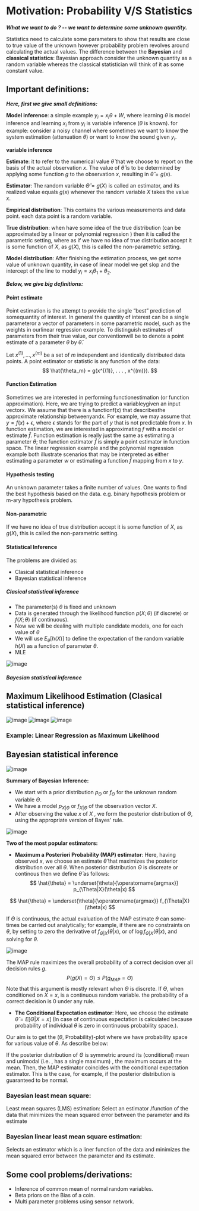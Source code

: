 # Motivation: Probability V/S Statistics 
**_What we want to do ? -- we want to determine some unknown quantity._**

Statistics need to calculate some parameters to show that results are close to true value of the unknown however probability problem revolves around calculating the actual values. The difference between the **Bayesian** and **classical statistics**:  Bayesian approach consider the unknown quantity as a random variable whereas the classical statistician will think of it as some constant value.

## Important definitions:
**_Here, first we give small definitions:_**

**Model inference**: a simple example  $y_i = x_i \theta + W$, where learning $\theta$ is model inference and learning $x_i$ from $y_i$ is variable inference ($\theta$ is known). for example: consider a noisy channel where sometimes we want to know the system estimation (attenuation $\theta$) or want to know the sound given $y_i$.

**variable inference**

**Estimate**: it to refer to the numerical value $\hat{\theta}$ that we choose to report on the basis of the actual observation $x$. The value of $\hat{\theta}$ is to be determined by applying some function $g$ to the observation $x$, resulting in $\hat{\theta} = g(x)$. 

**Estimator**: The random variable $\hat{\Theta} = g(X)$ is called an estimator, and its realized value equals $g(x)$ whenever the random variable $X$ takes the value $x$.

**Empirical distribution**: This contains the various measurements and data point. each data point is a random variable.

**True distribution**: when have some idea of the true distribution (can be approximated by a linear or polynomial regression ) then it is called the parametric setting, where as if we have no idea of true distribution accept it is some function of $X$, as $g(X)$, this is called the non-parametric setting.

**Model distribution**: After finishing the estimation process, we get some value of unknown quantity, in case of linear model we get slop and the intercept of the line to model $y_i = x_i \theta_1 + \theta_2$. 

**_Below, we give big definitions:_**

#### Point estimate
Point estimation is the attempt to provide the single “best” prediction of somequantity of interest. In general the quantity of interest can be a single parameteror a vector of parameters in some parametric model, such as the weights in ourlinear regression example. To distinguish estimates of parameters from their true value, our conventionwill be to denote a point estimate of a parameter $\theta$ by $\hat{\theta}$.

Let ${x^{(1)}, . . . , x^{(m)}}$ be a set of $m$ independent and identically distributed data points. A point estimator or statistic is any function of the data:
$$
\hat{\theta_m} = g(x^{(1)}, . . . , x^{(m)}).
$$


#### Function Estimation 
Sometimes we are interested in performing functionestimation (or function approximation). Here, we are trying to predict a variableygiven an input vectorx. We assume that there is a functionf(x) that describesthe approximate relationship betweenyandx. For example, we may assume that $y=f(x) +\epsilon$, where $\epsilon$ stands for the part of $y$ that is not predictable from $x$. In function estimation, we are interested in approximating $f$ with a model or estimate $\hat{f}$. Function estimation is really just the same as estimating a parameter $\theta$; the function estimator $\hat{f}$ is simply a point estimator in function space. The linear regression example and the polynomial regression example both illustrate scenarios that may be interpreted as either estimating a parameter $w$ or estimating a function $\hat{f}$ mapping from $x$ to $y$.

#### Hypothesis testing
An unknown parameter takes a finite number of values. One wants to find the best hypothesis based on the data. e.g. binary hypothesis problem or m-ary hypothesis problem. 

#### Non-parametric
If we have no idea of true distribution accept it is some function of $X$, as $g(X)$, this is called the non-parametric setting.

#### Statistical Inference 
The problems are divided as:

- Clasical statistical inference
- Bayesian statistical inference

##### Clasical statistical inference

- The parameter(s) $\theta$ is fixed and unknown
- Data is generated through the likelihood function $p(X ;\theta)$ (if discrete) or $f(X ; \theta)$ (if continuous).
- Now we will be dealing with multiple candidate models, one for each value of $\theta$
- We will use $E_\theta[h(X)]$ to define the expectation of the random variable $h(X)$ as a function of parameter $\theta$.
- MLE

![image](images/ClassicalParamEstimation.png)

##### Bayesian statistical inference


## Maximum Likelihood Estimation (Clasical statistical inference)
![image](images/ml1.png)
![image](images/ml2.png)
![image](images/ml3.png)

### Example: Linear Regression as Maximum Likelihood 

## Bayesian statistical inference

![image](images/bayesianInf1.png)

**Summary of Bayesian Inference:**

- We start with a prior distribution $p_\Theta$ or $f_\Theta$ for the unknown random variable $\Theta$.
- We have a model $p_{X|\Theta}$ or $f_{X|\Theta}$ of the observation vector $X$.
- After observing the value $x$ of $X$ , we form the posterior distribution of $\Theta$, using the appropriate version of Bayes' rule.

![image](images/versionOfBayesRule.png)

**Two of the most popular estimators:**

- **Maximum a Posteriori Probability (MAP) estimator**: Here, having observed $x$, we choose an estimate $\hat{\theta}$ that maximizes the posterior
distribution over all $\theta$. When posterior distribution $\Theta$ is discreate or continous then we define $\hat{\theta}$ as follows:
$$
\hat{\theta}  = \underset{\theta}{\operatorname{argmax}} p_{\Theta|X}(\theta|x)
$$

$$
\hat{\theta} = \underset{\theta}{\operatorname{argmax}} f_{\Theta|X}(\theta|x)
$$


 If $\Theta$ is continuous, the actual evaluation of the MAP estimate $\theta$ can some­ times be carried out analytically; for example, if there are no constraints on $\theta$, by setting to zero the derivative of $f_{\Theta|X}(\theta|x)$, or of $\log f_{\Theta|X}(\theta|x)$, and solving for $\theta$.

![image](images/mapRule.png)

The MAP rule maximizes the overall probability of a correct decision over all decision rules $g$. 
$$
P(g(X) = \Theta) \leq P(g_{MAP}=\Theta)
$$
Note that this argument is mostly relevant when $\Theta$ is discrete. If $\Theta$, when conditioned on $X = x$, is a continuous random variable. the probability of a correct decision is 0 under any rule.

- **The Conditional Expectation estimator**: Here, we choose the estimate $\hat{\theta} = E[\Theta | X = x ]$ (In case of continuous expectation is calculated because probability of individual $\theta$ is zero in continuous probability space.).

Our aim is to get the ($\theta$, Probability)-plot where we have probability space for various value of $\theta$. As describe below:

If the posterior distribution of $\Theta$ is symmetric around its (conditional) mean and unimodal (i.e. , has a single maximum) , the maximum occurs at the mean. Then, the MAP estimator coincides with the conditional expectation estimator. This is the case, for example, if the posterior distribution is guaranteed to be normal.

### Bayesian least mean square: 
Least mean squares (LMS) estimation: Select an estimator /fun­ction of the data that minimizes the mean squared error between the parameter and its estimate
### Bayesian linear least mean square estimation: 
Selects an estimator which is a liner function of the data and minimizes the mean squared error between the parameter and its estimate. 	

## Some cool problems/derivations:

- Inference of common mean of normal random variables.
- Beta priors on the Bias of a coin.
- Multi parameter problems using sensor network.

